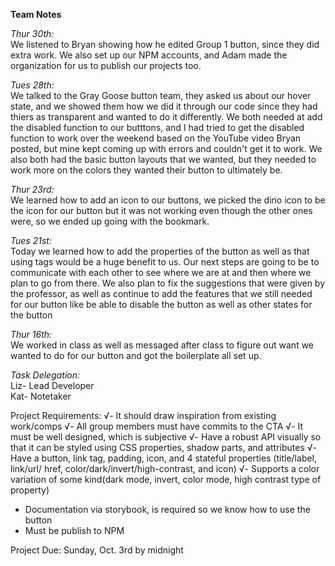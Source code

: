 __Team Notes__


_Thur 30th:_<br />
We listened to Bryan showing how he edited Group 1 button, since they did extra work. We also set up our NPM accounts, and Adam made the organization for us to publish our projects too. 

_Tues 28th:_<br /> 
We talked to the Gray Goose button team, they asked us about our hover state, and we showed them how we did it through our code since they had thiers as transparent and wanted to do it differently. We both needed at add the disabled function to our butttons, and I had tried to get the disabled function to work over the weekend based on the YouTube video Bryan posted, but mine kept coming up with errors and couldn't get it to work. We also both had the basic button layouts that we wanted, but they needed to work more on the colors they wanted their button to ultimately be.

_Thur 23rd:_<br /> 
We learned how to add an icon to our buttons, we picked the dino icon to be the icon for our button but it was not working even though the other ones were, so we ended up going with the bookmark.

_Tues 21st:_<br /> 
Today we learned how to add the properties of the button as well as that using tags would be a huge benefit to us. Our next steps are going to be to communicate with each other to see where we are at and then where we plan to go from there. We also plan to fix the suggestions that were given by the professor, as well as continue to add the features that we still needed for our button like be able to disable the button as well as other states for the button

_Thur 16th:_<br /> 
We worked in class as well as messaged after class to figure out want we wanted to do for our button and got the boilerplate all set up.


_Task Delegation:_<br /> 
Liz- Lead Developer<br /> 
Kat- Notetaker<br /> 

Project Requirements:
√- It should draw inspiration from existing work/comps 
√- All group members must have commits to the CTA
√- It must be well designed, which is subjective
√- Have a robust API visually so that it can be styled using CSS properties, shadow parts, and attributes
√- Have a button, link tag, padding, icon, and 4 stateful properties (title/label, link/url/ href, color/dark/invert/high-contrast, and icon)
√- Supports a color variation of some kind(dark mode, invert, color mode, high contrast type of property)
- Documentation via storybook, is required so we know how to use the button
- Must be publish to NPM<br /> 

Project Due: Sunday, Oct. 3rd by midnight